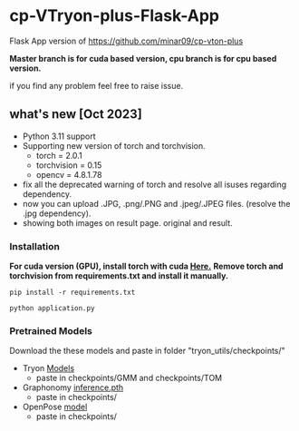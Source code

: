 # cp-VTryon-plus-Flask-App

Flask App version of https://github.com/minar09/cp-vton-plus

**Master branch is for cuda based version,
cpu branch is for cpu based version.**

if you find any problem feel free to raise issue.

## what's new [Oct 2023]
- Python 3.11 support
- Supporting new version of torch and torchvision.
  - torch = 2.0.1
  - torchvision = 0.15
  - opencv = 4.8.1.78
- fix all the deprecated warning of torch and resolve all isuses regarding dependency.
- now you can upload .JPG, .png/.PNG and .jpeg/.JPEG files. (resolve the .jpg dependency).
- showing both images on result page. original and result.

### Installation

**For cuda version (GPU), install torch with cuda [Here.](https://1drv.ms/u/s!Ai8t8GAHdzVUiQA-o3C7cnrfGN6O?e=EaRiFP)**
**Remove torch and torchvision from requirements.txt and install it manually.**

`pip install -r requirements.txt`

`python application.py`


### Pretrained Models

Download the these models and paste in folder "tryon_utils/checkpoints/"

- Tryon [Models](https://1drv.ms/u/s!Ai8t8GAHdzVUiQA-o3C7cnrfGN6O?e=EaRiFP) 
  - paste in checkpoints/GMM and checkpoints/TOM
- Graphonomy [inference.pth](https://drive.google.com/uc?id=1eUe18HoH05p0yFUd_sN6GXdTj82aW0m9)
  - paste in checkpoints/ 
- OpenPose [model](http://posefs1.perception.cs.cmu.edu/OpenPose/models/pose/coco/pose_iter_440000.caffemodel)
  - paste in checkpoints/